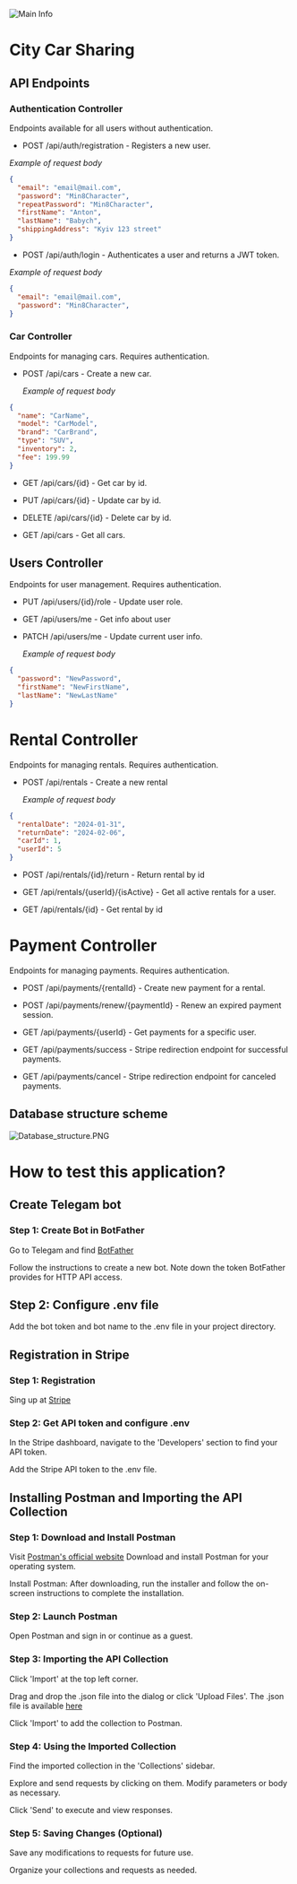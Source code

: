 ![Main Info](https://i.imgur.com/EwfYTNR.png)
# City Car Sharing
## API Endpoints
### Authentication Controller

Endpoints available for all users without authentication.

- POST /api/auth/registration - Registers a new user.
  
*Example of request body*

```json
{
  "email": "email@mail.com",
  "password": "Min8Character",
  "repeatPassword": "Min8Character",
  "firstName": "Anton",
  "lastName": "Babych",
  "shippingAddress": "Kyiv 123 street"
}
```
- POST /api/auth/login - Authenticates a user and returns a JWT token.

*Example of request body*

```json 
{
  "email": "email@mail.com",
  "password": "Min8Character",
}
```

### Car Controller

Endpoints for managing cars. Requires authentication.


- POST /api/cars - Create a new car.
  
  *Example of request body*

```json
{
  "name": "CarName",
  "model": "CarModel",
  "brand": "CarBrand",
  "type": "SUV",
  "inventory": 2,
  "fee": 199.99
}
```

- GET /api/cars/{id} - Get car by id.

- PUT /api/cars/{id} - Update car by id.

- DELETE /api/cars/{id} - Delete car by id.

- GET /api/cars - Get all cars.

## Users Controller

Endpoints for user management. Requires authentication.

- PUT /api/users/{id}/role - Update user role.

- GET /api/users/me - Get info about user

- PATCH /api/users/me - Update current user info.

  *Example of request body*

```json
{
  "password": "NewPassword",
  "firstName": "NewFirstName",
  "lastName": "NewLastName"
}
```

# Rental Controller

Endpoints for managing rentals. Requires authentication.

- POST /api/rentals - Create a new rental

    *Example of request body*

```json
{
  "rentalDate": "2024-01-31",
  "returnDate": "2024-02-06",
  "carId": 1,
  "userId": 5
}
```

- POST /api/rentals/{id}/return - Return rental by id

- GET /api/rentals/{userId}/{isActive} - Get all active rentals for a user.

- GET /api/rentals/{id} - Get rental by id

# Payment Controller

Endpoints for managing payments. Requires authentication.

- POST /api/payments/{rentalId} - Create new payment for a rental.

- POST /api/payments/renew/{paymentId} - Renew an expired payment session.

- GET /api/payments/{userId} - Get payments for a specific user.

- GET /api/payments/success - Stripe redirection endpoint for successful payments.

- GET /api/payments/cancel - Stripe redirection endpoint for canceled payments.

## Database structure scheme 
![Database_structure.PNG](https://i.imgur.com/UaENXF4.png)

# How to test this application?
## Create Telegam bot
### Step 1: Create Bot in BotFather 
Go to Telegam and find [BotFather](https://t.me/BotFather)

Follow the instructions to create a new bot. Note down the token BotFather provides for HTTP API access.
## Step 2: Configure .env file
Add the bot token and bot name to the .env file in your project directory.

## Registration in Stripe 
### Step 1: Registration
Sing up at [Stripe](https://dashboard.stripe.com/register)
### Step 2: Get API token and configure .env
In the Stripe dashboard, navigate to the 'Developers' section to find your API token.

Add the Stripe API token to the .env file.

## Installing Postman and Importing the API Collection ## 
### Step 1: Download and Install Postman ###

Visit [Postman's official website](https://www.postman.com/) 
Download and install Postman for your operating system.

Install Postman: After downloading, run the installer and follow the on-screen instructions to complete the installation.

### Step 2: Launch Postman ###

Open Postman and sign in or continue as a guest.

### Step 3: Importing the API Collection ### 

Click 'Import' at the top left corner.

Drag and drop the .json file into the dialog or click 'Upload Files'. The .json file is available [here](https://drive.google.com/file/d/1fG0thEzODeqP7pla_S8oJA6yQ_8_g5OX/view?usp=sharing)

Click 'Import' to add the collection to Postman.

### Step 4: Using the Imported Collection ###

Find the imported collection in the 'Collections' sidebar.

Explore and send requests by clicking on them. Modify parameters or body as necessary.

Click 'Send' to execute and view responses.

### Step 5: Saving Changes (Optional) ###

Save any modifications to requests for future use.

Organize your collections and requests as needed.
